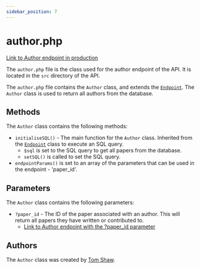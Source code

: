 ```yaml
---
sidebar_position: 7
---
```


# author.php

[Link to Author endpoint in production](http://unn-w19025481.newnumyspace.co.uk/kf6012/coursework/api/author)

The `author.php` file is the class used for the author endpoint of the API. It is located in the `src` directory of the API.

The `author.php` file contains the `Author` class, and extends the [`Endpoint`](/v1/API/Endpoints/endpoint-php). The `Author` class is used to return all authors from the database.

## Methods

The `Author` class contains the following methods:
- `initialiseSQL()` - The main function for the `Author` class. Inherited from the [`Endpoint`](/v1/API/Endpoints/endpoint-php) class to execute an SQL query.
  - `$sql` is set to the SQL query to get all papers from the database.
  - `setSQL()` is called to set the SQL query.
- `endpointParams()` is set to an array of the parameters that can be used in the endpoint - 'paper_id'.

## Parameters

The `Author` class contains the following parameters:
- `?paper_id` - The ID of the paper associated with an author. This will return all papers they have written or contributed to.
  - [Link to Author endpoint with the ?paper_id parameter](http://unn-w19025481.newnumyspace.co.uk/kf6012/coursework/api/author?paper_id=64455)

## Authors

The `Author` class was created by [Tom Shaw](https://github.com/tomshaw650).